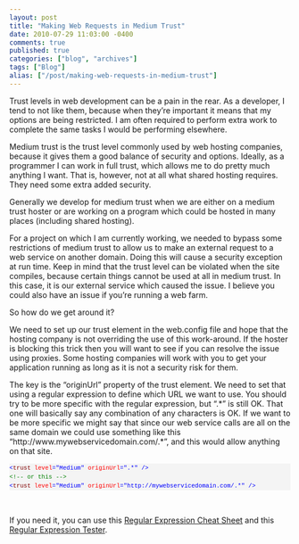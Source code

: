 ```yaml
---
layout: post
title: "Making Web Requests in Medium Trust"
date: 2010-07-29 11:03:00 -0400
comments: true
published: true
categories: ["blog", "archives"]
tags: ["Blog"]
alias: ["/post/making-web-requests-in-medium-trust"]
---
```

<!-- more -->

<p>Trust levels in web development can be a pain in the rear. As a developer, I tend to not like them, because when they’re important it means that my options are being restricted. I am often required to perform extra work to complete the same tasks I would be performing elsewhere. </p>  <p>Medium trust is the trust level commonly used by web hosting companies, because it gives them a good balance of security and options. Ideally, as a programmer I can work in full trust, which allows me to do pretty much anything I want. That is, however, not at all what shared hosting requires. They need some extra added security.</p>  <p>Generally we develop for medium trust when we are either on a medium trust hoster or are working on a program which could be hosted in many places (including shared hosting).</p>  <p>For a project on which I am currently working, we needed to bypass some restrictions of medium trust to allow us to make an external request to a web service on another domain. Doing this will cause a security exception at run time. Keep in mind that the trust level can be violated when the site compiles, because certain things cannot be used at all in medium trust. In this case, it is our external service which caused the issue. I believe you could also have an issue if you’re running a web farm.</p>  <p>So how do we get around it?</p>  <p>We need to set up our trust element in the web.config file and hope that the hosting company is not overriding the use of this work-around. If the hoster is blocking this trick then you will want to see if you can resolve the issue using proxies. Some hosting companies will work with you to get your application running as long as it is not a security risk for them.</p>  <p>The key is the “originUrl” property of the trust element. We need to set that using a regular expression to define which URL we want to use. You should try to be more specific with the regular expression, but “.*” is still OK. That one will basically say any combination of any characters is OK. If we want to be more specific we might say that since our web service calls are all on the same domain we could use something like this “http://www.mywebservicedomain.com/.*”, and this would allow anything on that site.</p>  <div id="codeSnippetWrapper">   <pre style="border-bottom-style: none; text-align: left; padding-bottom: 0px; line-height: 12pt; border-right-style: none; background-color: #f4f4f4; margin: 0em; padding-left: 0px; width: 100%; padding-right: 0px; font-family: 'Courier New', courier, monospace; direction: ltr; border-top-style: none; color: black; font-size: 8pt; border-left-style: none; overflow: visible; padding-top: 0px" id="codeSnippet"><span style="color: #0000ff">&lt;</span><span style="color: #800000">trust</span> <span style="color: #ff0000">level</span><span style="color: #0000ff">="Medium"</span> <span style="color: #ff0000">originUrl</span><span style="color: #0000ff">=".*"</span> <span style="color: #0000ff">/&gt;</span><br><span style="color: #008000">&lt;!-- or this --&gt;</span><br><span style="color: #0000ff">&lt;</span><span style="color: #800000">trust</span> <span style="color: #ff0000">level</span><span style="color: #0000ff">="Medium"</span> <span style="color: #ff0000">originUrl</span><span style="color: #0000ff">="http://mywebservicedomain.com/.*"</span> <span style="color: #0000ff">/&gt;</span></pre>

  <br></div>

<p>If you need it, you can use this <a href="http://regexlib.com/CheatSheet.aspx" target="_blank">Regular Expression Cheat Sheet</a> and this <a href="http://regexlib.com/RETester.aspx" target="_blank">Regular Expression Tester</a>.</p>

